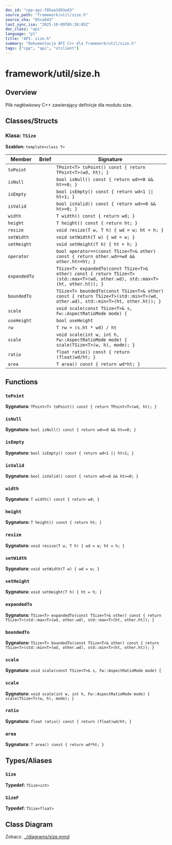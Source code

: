 ```yaml
---
doc_id: "cpp-api-f85aa3d93ed3"
source_path: "framework/util/size.h"
source_sha: "05ca843"
last_sync_iso: "2025-10-09T05:38:05Z"
doc_class: "api"
language: "pl"
title: "API: size.h"
summary: "Dokumentacja API C++ dla framework/util/size.h"
tags: ["cpp", "api", "otclient"]
---
```


# framework/util/size.h

## Overview

Plik nagłówkowy C++ zawierający definicje dla modułu size.

## Classes/Structs

### Klasa: `TSize`

**Szablon:** `template<class T>`

| Member | Brief | Signature |
|--------|-------|-----------|
| `toPoint` |  | `TPoint<T> toPoint() const { return TPoint<T>(wd, ht); }` |
| `isNull` |  | `bool isNull() const { return wd==0 && ht==0; }` |
| `isEmpty` |  | `bool isEmpty() const { return wd<1 \|\| ht<1; }` |
| `isValid` |  | `bool isValid() const { return wd>=0 && ht>=0; }` |
| `width` |  | `T width() const { return wd; }` |
| `height` |  | `T height() const { return ht; }` |
| `resize` |  | `void resize(T w, T h) { wd = w; ht = h; }` |
| `setWidth` |  | `void setWidth(T w) { wd = w; }` |
| `setHeight` |  | `void setHeight(T h) { ht = h; }` |
| `operator` |  | `bool operator==(const TSize<T>& other) const { return other.wd==wd && other.ht==ht; }` |
| `expandedTo` |  | `TSize<T> expandedTo(const TSize<T>& other) const { return TSize<T>(std::max<T>(wd, other.wd), std::max<T>(ht, other.ht)); }` |
| `boundedTo` |  | `TSize<T> boundedTo(const TSize<T>& other) const { return TSize<T>(std::min<T>(wd, other.wd), std::min<T>(ht, other.ht)); }` |
| `scale` |  | `void scale(const TSize<T>& s, Fw::AspectRatioMode mode) {` |
| `useHeight` |  | `bool useHeight` |
| `rw` |  | `T rw = (s.ht * wd) / ht` |
| `scale` |  | `void scale(int w, int h, Fw::AspectRatioMode mode) { scale(TSize<T>(w, h), mode); }` |
| `ratio` |  | `float ratio() const { return (float)wd/ht; }` |
| `area` |  | `T area() const { return wd*ht; }` |

## Functions

### `toPoint`

**Sygnatura:** `TPoint<T> toPoint() const { return TPoint<T>(wd, ht); }`

### `isNull`

**Sygnatura:** `bool isNull() const { return wd==0 && ht==0; }`

### `isEmpty`

**Sygnatura:** `bool isEmpty() const { return wd<1 || ht<1; }`

### `isValid`

**Sygnatura:** `bool isValid() const { return wd>=0 && ht>=0; }`

### `width`

**Sygnatura:** `T width() const { return wd; }`

### `height`

**Sygnatura:** `T height() const { return ht; }`

### `resize`

**Sygnatura:** `void resize(T w, T h) { wd = w; ht = h; }`

### `setWidth`

**Sygnatura:** `void setWidth(T w) { wd = w; }`

### `setHeight`

**Sygnatura:** `void setHeight(T h) { ht = h; }`

### `expandedTo`

**Sygnatura:** `TSize<T> expandedTo(const TSize<T>& other) const { return TSize<T>(std::max<T>(wd, other.wd), std::max<T>(ht, other.ht)); }`

### `boundedTo`

**Sygnatura:** `TSize<T> boundedTo(const TSize<T>& other) const { return TSize<T>(std::min<T>(wd, other.wd), std::min<T>(ht, other.ht)); }`

### `scale`

**Sygnatura:** `void scale(const TSize<T>& s, Fw::AspectRatioMode mode) {`

### `scale`

**Sygnatura:** `void scale(int w, int h, Fw::AspectRatioMode mode) { scale(TSize<T>(w, h), mode); }`

### `ratio`

**Sygnatura:** `float ratio() const { return (float)wd/ht; }`

### `area`

**Sygnatura:** `T area() const { return wd*ht; }`

## Types/Aliases

### `Size`

**Typedef:** `TSize<int>`

### `SizeF`

**Typedef:** `TSize<float>`

## Class Diagram

Zobacz: [../diagrams/size.mmd](../diagrams/size.mmd)
